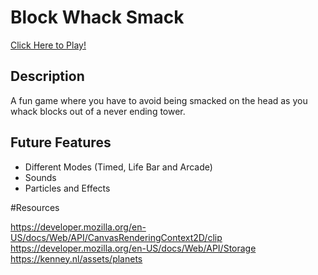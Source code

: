 # Block Whack Smack

[Click Here to Play!](https://phoenixxdevs.github.io/Block-Whack-Smack/ "My hi-score is 453")

## Description

A fun game where you have to avoid being smacked on the head as you whack blocks out of a never ending tower.

## Future Features

- Different Modes (Timed, Life Bar and Arcade)
- Sounds
- Particles and Effects

#Resources

https://developer.mozilla.org/en-US/docs/Web/API/CanvasRenderingContext2D/clip
https://developer.mozilla.org/en-US/docs/Web/API/Storage
https://kenney.nl/assets/planets
